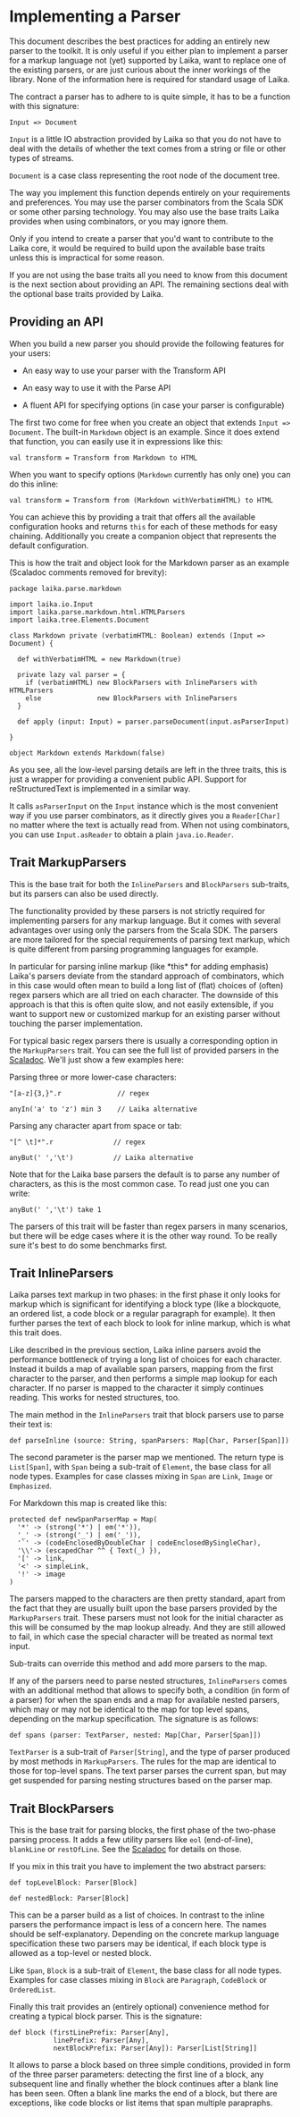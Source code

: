 
Implementing a Parser
=====================

This document describes the best practices for adding an entirely new parser to the toolkit.
It is only useful if you either plan to implement a parser for a markup language not (yet)
supported by Laika, want to replace one of the existing parsers, or are just
curious about the inner workings of the library. None of the information here is required
for standard usage of Laika.

The contract a parser has to adhere to is quite simple, it has to be a function
with this signature:

    Input => Document
    
`Input` is a little IO abstraction provided by Laika so that you do not have to
deal with the details of whether the text comes from a string or file or other 
types of streams.
 
`Document` is a case class representing the root node of the document tree.

The way you implement this function depends entirely on your requirements and preferences.
You may use the parser combinators from the Scala SDK or some other parsing technology.
You may also use the base traits Laika provides when using combinators, or you may ignore them.

Only if you intend to create a parser that you'd want to contribute to the Laika core, it would
be required to build upon the available base traits unless this is impractical for some reason.    
    
If you are not using the base traits all you need to know from this document is the next section
about providing an API. The remaining sections deal with the optional base traits provided by Laika.



Providing an API
----------------

When you build a new parser you should provide the following features for your users:

* An easy way to use your parser with the Transform API

* An easy way to use it with the Parse API

* A fluent API for specifying options (in case your parser is configurable)

The first two come for free when you create an object that extends `Input => Document`.
The built-in `Markdown` object is an example. Since it does extend that function,
you can easily use it in expressions like this:

    val transform = Transform from Markdown to HTML
    
When you want to specify options (`Markdown` currently has only one) you can do this
inline:

    val transform = Transform from (Markdown withVerbatimHTML) to HTML

You can achieve this by providing a trait that offers all the available configuration
hooks and returns `this` for each of these methods for easy chaining. Additionally
you create a companion object that represents the default configuration.

This is how the trait and object look for the Markdown parser as an example (Scaladoc
comments removed for brevity):

    package laika.parse.markdown
    
    import laika.io.Input
    import laika.parse.markdown.html.HTMLParsers
    import laika.tree.Elements.Document

    class Markdown private (verbatimHTML: Boolean) extends (Input => Document) {

      def withVerbatimHTML = new Markdown(true)
  
      private lazy val parser = {
        if (verbatimHTML) new BlockParsers with InlineParsers with HTMLParsers
        else              new BlockParsers with InlineParsers
      }

      def apply (input: Input) = parser.parseDocument(input.asParserInput)
  
    }

    object Markdown extends Markdown(false) 

As you see, all the low-level parsing details are left in the three traits, this is
just a wrapper for providing a convenient public API. Support for reStructuredText
is implemented in a similar way.

It calls `asParserInput` on the `Input` instance which is the most convenient way
if you use parser combinators, as it directly gives you a `Reader[Char]` no matter
where the text is actually read from. When not using combinators, you can use
`Input.asReader` to obtain a plain `java.io.Reader`.



Trait MarkupParsers
-------------------

This is the base trait for both the `InlineParsers` and `BlockParsers` sub-traits,
but its parsers can also be used directly.

The functionality provided by these parsers is not strictly required for implementing
parsers for any markup language. But it comes with several advantages over using
only the parsers from the Scala SDK. The parsers are more tailored for the special 
requirements of parsing text markup, which is quite different from parsing programming 
languages for example. 

In particular for parsing inline markup (like \*this\* for adding emphasis) Laika's parsers deviate
from the standard approach of combinators, which in this case would often mean to build
a long list of (flat) choices of (often) regex parsers which are all tried on each character.
The downside of this approach is that this is often quite slow, and not easily extensible, 
if you want to support new or customized markup for an existing parser without touching the parser
implementation.

For typical basic regex parsers there is usually a corresponding option in the `MarkupParsers`
trait. You can see the full list of provided parsers in the [Scaladoc][markup-scaladoc].
We'll just show a few examples here:

Parsing three or more lower-case characters:

    "[a-z]{3,}".r              // regex
    
    anyIn('a' to 'z') min 3    // Laika alternative
    
Parsing any character apart from space or tab:

    "[^ \t]*".r               // regex
    
    anyBut(' ','\t')          // Laika alternative
    
Note that for the Laika base parsers the default is to parse any number of characters,
as this is the most common case. To read just one you can write:

    anyBut(' ','\t') take 1
    
The parsers of this trait will be faster than regex parsers in many scenarios, but
there will be edge cases where it is the other way round. To be really sure it's best
to do some benchmarks first. 


[markup-scaladoc]: api/#laika.parse.MarkupParsers


Trait InlineParsers
-------------------

Laika parses text markup in two phases: in the first phase it only looks for markup which is
significant for identifying a block type (like a blockquote, an ordered list, a code block
or a regular paragraph for example). It then further parses the text of each block to look
for inline markup, which is what this trait does.

Like described in the previous section, Laika inline parsers avoid the performance bottleneck
of trying a long list of choices for each character. Instead it builds a map of available
span parsers, mapping from the first character to the parser, and then performs a simple
map lookup for each character. If no parser is mapped to the character it simply continues
reading. This works for nested structures, too.

The main method in the `InlineParsers` trait that block parsers use to parse their text is:

    def parseInline (source: String, spanParsers: Map[Char, Parser[Span]])
    
The second parameter is the parser map we mentioned. The return type is `List[Span]`, 
with `Span` being a sub-trait of `Element`, the base class for all node types. 
Examples for case classes mixing in `Span` are `Link`, `Image` or `Emphasized`.

For Markdown this map is created like this:

    protected def newSpanParserMap = Map(
      '*' -> (strong('*') | em('*')),    
      '_' -> (strong('_') | em('_')),
      '`' -> (codeEnclosedByDoubleChar | codeEnclosedBySingleChar), 
      '\\'-> (escapedChar ^^ { Text(_) }),
      '[' -> link,
      '<' -> simpleLink,
      '!' -> image
    )
    
The parsers mapped to the characters are then pretty standard, apart from the fact
that they are usually built upon the base parsers provided by the `MarkupParsers`
trait. These parsers must not look for
the initial character as this will be consumed by the map lookup already. And they
are still allowed to fail, in which case the special character will be treated as
normal text input.

Sub-traits can override this method and add more parsers to the map.

If any of the parsers need to parse nested structures, `InlineParsers` comes
with an additional method that allows to specify both, a condition (in form of a parser)
for when the span ends and a map for available nested parsers, which may or may not
be identical to the map for top level spans, depending on the markup specification.
The signature is as follows:

    def spans (parser: TextParser, nested: Map[Char, Parser[Span]]) 

`TextParser` is a sub-trait of `Parser[String]`, and the type of parser produced
by most methods in `MarkupParsers`. The rules for the map are identical
to those for top-level spans. The text parser parses the current span, but may get
suspended for parsing nesting structures based on the parser map. 



Trait BlockParsers
------------------

This is the base trait for parsing blocks, the first phase of the two-phase parsing
process. It adds a few utility parsers like `eol` (end-of-line), `blankLine`
or `restOfLine`. See the [Scaladoc][inline-scaladoc] for details on those.

If you mix in this trait you have to implement the two abstract parsers:

    def topLevelBlock: Parser[Block]
 
    def nestedBlock: Parser[Block]

This can be a parser build as a list of choices. In contrast to the inline
parsers the performance impact is less of a concern here. The names should be
self-explanatory. Depending on the concrete markup language specification
these two parsers may be identical, if each block type is allowed as a top-level
or nested block.

 Like `Span`, `Block` is a sub-trait of `Element`, the base class for all node types. 
Examples for case classes mixing in `Block` are `Paragraph`, `CodeBlock` or `OrderedList`.

Finally this trait provides an (entirely optional) convenience method for creating
a typical block parser. This is the signature:

    def block (firstLinePrefix: Parser[Any], 
               linePrefix: Parser[Any], 
               nextBlockPrefix: Parser[Any]): Parser[List[String]]

It allows to parse a block based on three simple conditions, provided in form of
the three parser parameters: detecting the first line of a block, any subsequent
line and finally whether the block continues after a blank line has been seen.
Often a blank line marks the end of a block, but there are exceptions, like code
blocks or list items that span multiple parapraphs.

[inline-scaladoc]: api/#laika.parse.InlineParsers

